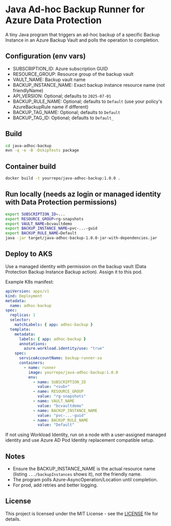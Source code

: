 # Java Ad-hoc Backup Runner for Azure Data Protection

A tiny Java program that triggers an ad-hoc backup of a specific Backup Instance in an Azure Backup Vault and polls the operation to completion.

## Configuration (env vars)

- SUBSCRIPTION_ID: Azure subscription GUID
- RESOURCE_GROUP: Resource group of the backup vault
- VAULT_NAME: Backup vault name
- BACKUP_INSTANCE_NAME: Exact backup instance resource name (not friendlyName)
- API_VERSION: Optional; defaults to `2025-07-01`
- BACKUP_RULE_NAME: Optional; defaults to `Default` (use your policy's AzureBackupRule name if different)
- BACKUP_TAG_NAME: Optional; defaults to `Default`
- BACKUP_TAG_ID: Optional; defaults to `Default_`

## Build

```bash
cd java-adhoc-backup
mvn -q -e -B -DskipTests package
```

## Container build

```bash
docker build -t yourrepo/java-adhoc-backup:1.0.0 .
```

## Run locally (needs az login or managed identity with Data Protection permissions)

```bash
export SUBSCRIPTION_ID=...
export RESOURCE_GROUP=rg-snapshots
export VAULT_NAME=bcvaultdemo
export BACKUP_INSTANCE_NAME=pvc-...-guid
export BACKUP_RULE_NAME=Default
java -jar target/java-adhoc-backup-1.0.0-jar-with-dependencies.jar
```

## Deploy to AKS

Use a managed identity with permission on the backup vault (Data Protection Backup Instance Backup action). Assign it to this pod.

Example K8s manifest:

```yaml
apiVersion: apps/v1
kind: Deployment
metadata:
  name: adhoc-backup
spec:
  replicas: 1
  selector:
    matchLabels: { app: adhoc-backup }
  template:
    metadata:
      labels: { app: adhoc-backup }
      annotations:
        azure.workload.identity/use: "true"
    spec:
      serviceAccountName: backup-runner-sa
      containers:
        - name: runner
          image: yourrepo/java-adhoc-backup:1.0.0
          env:
            - name: SUBSCRIPTION_ID
              value: "<sub>"
            - name: RESOURCE_GROUP
              value: "rg-snapshots"
            - name: VAULT_NAME
              value: "bcvaultdemo"
            - name: BACKUP_INSTANCE_NAME
              value: "pvc-...-guid"
            - name: BACKUP_RULE_NAME
              value: "Default"
```

If not using Workload Identity, run on a node with a user-assigned managed identity and use Azure AD Pod Identity replacement compatible setup.

## Notes

- Ensure the BACKUP_INSTANCE_NAME is the actual resource name (listing `.../backupInstances` shows it), not the friendly name.
- The program polls Azure-AsyncOperation/Location until completion.
- For prod, add retries and better logging.

## License

This project is licensed under the MIT License - see the [LICENSE](LICENSE) file for details.
